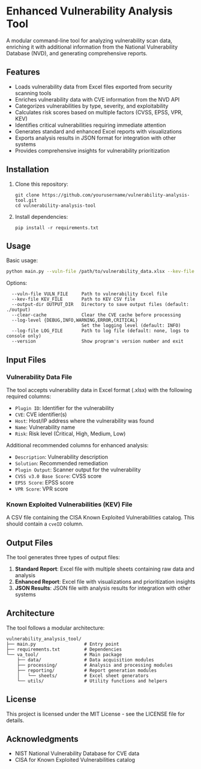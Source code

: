 # Enhanced Vulnerability Analysis Tool

A modular command-line tool for analyzing vulnerability scan data, enriching it with additional information from the National Vulnerability Database (NVD), and generating comprehensive reports.

## Features

- Loads vulnerability data from Excel files exported from security scanning tools
- Enriches vulnerability data with CVE information from the NVD API
- Categorizes vulnerabilities by type, severity, and exploitability
- Calculates risk scores based on multiple factors (CVSS, EPSS, VPR, KEV)
- Identifies critical vulnerabilities requiring immediate attention
- Generates standard and enhanced Excel reports with visualizations
- Exports analysis results in JSON format for integration with other systems
- Provides comprehensive insights for vulnerability prioritization

## Installation

1. Clone this repository:
   ```
   git clone https://github.com/yourusername/vulnerability-analysis-tool.git
   cd vulnerability-analysis-tool
   ```

2. Install dependencies:
   ```
   pip install -r requirements.txt
   ```

## Usage

Basic usage:

```bash
python main.py --vuln-file /path/to/vulnerability_data.xlsx --kev-file /path/to/kev_data.csv
```

Options:

```
  --vuln-file VULN_FILE     Path to vulnerability Excel file
  --kev-file KEV_FILE       Path to KEV CSV file
  --output-dir OUTPUT_DIR   Directory to save output files (default: ./output)
  --clear-cache             Clear the CVE cache before processing
  --log-level {DEBUG,INFO,WARNING,ERROR,CRITICAL}
                            Set the logging level (default: INFO)
  --log-file LOG_FILE       Path to log file (default: none, logs to console only)
  --version                 Show program's version number and exit
```

## Input Files

### Vulnerability Data File

The tool accepts vulnerability data in Excel format (.xlsx) with the following required columns:

- `Plugin ID`: Identifier for the vulnerability
- `CVE`: CVE identifier(s)
- `Host`: Host/IP address where the vulnerability was found
- `Name`: Vulnerability name
- `Risk`: Risk level (Critical, High, Medium, Low)

Additional recommended columns for enhanced analysis:

- `Description`: Vulnerability description
- `Solution`: Recommended remediation
- `Plugin Output`: Scanner output for the vulnerability
- `CVSS v3.0 Base Score`: CVSS score
- `EPSS Score`: EPSS score
- `VPR Score`: VPR score

### Known Exploited Vulnerabilities (KEV) File

A CSV file containing the CISA Known Exploited Vulnerabilities catalog. This should contain a `cveID` column.

## Output Files

The tool generates three types of output files:

1. **Standard Report**: Excel file with multiple sheets containing raw data and analysis
2. **Enhanced Report**: Excel file with visualizations and prioritization insights
3. **JSON Results**: JSON file with analysis results for integration with other systems

## Architecture

The tool follows a modular architecture:

```
vulnerability_analysis_tool/
├── main.py                  # Entry point
├── requirements.txt         # Dependencies
└── va_tool/                 # Main package
    ├── data/                # Data acquisition modules
    ├── processing/          # Analysis and processing modules 
    ├── reporting/           # Report generation modules
    │   └── sheets/          # Excel sheet generators
    └── utils/               # Utility functions and helpers
```

## License

This project is licensed under the MIT License - see the LICENSE file for details.

## Acknowledgments

- NIST National Vulnerability Database for CVE data
- CISA for Known Exploited Vulnerabilities catalog